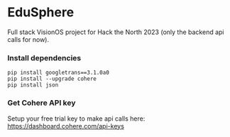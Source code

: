 # EduSphere
Full stack VisionOS project for Hack the North 2023 (only the backend api calls for now).

### Install dependencies
```
pip install googletrans==3.1.0a0
pip install --upgrade cohere
pip install json
```

### Get Cohere API key
Setup your free trial key to make api calls here: https://dashboard.cohere.com/api-keys
